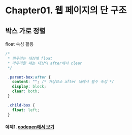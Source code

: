 # Chapter01. 웹 페이지의 단 구조

## 박스 가로 정렬

float 속성 활용

```css
/*
 * 띄우려는 대상에 float
 * 마무리할 때는 대상의 after에서 clear
 */

 .parent-box:after {
   content: ""; /* 가상요소 after 내에서 필수 속성 */
   display: block;
   clear: both;
 }

 .child-box {
   float: left;
 }
```

#### 예제1. [codepen에서 보기](http://codepen.io/dotorify/pen/vgvGZJ)
